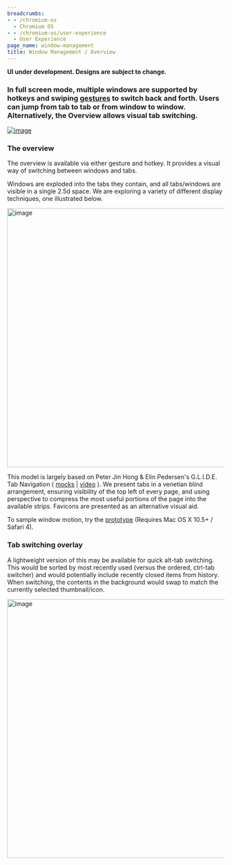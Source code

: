 ```yaml
---
breadcrumbs:
- - /chromium-os
  - Chromium OS
- - /chromium-os/user-experience
  - User Experience
page_name: window-management
title: Window Management / Overview
---
```


******UI under development. Designs are subject to change.******

### In full screen mode, multiple windows are supported by hotkeys and swiping [gestures](https://sites.google.com/a/google.com/chromeos/for-team-members/user-experience/multitouch) to switch back and forth. Users can jump from tab to tab or from window to window. Alternatively, the Overview allows visual tab switching.

[<img alt="image"
src="/chromium-os/user-experience/window-management/OverviewSketch.png">](/chromium-os/user-experience/window-management/OverviewSketch.png)

### The overview

The overview is available via either gesture and hotkey. It provides a visual
way of switching between windows and tabs.

Windows are exploded into the tabs they contain, and all tabs/windows are
visible in a single 2.5d space. We are exploring a variety of different display
techniques, one illustrated below.

[<img alt="image"
src="/chromium-os/user-experience/window-management/Overview.png"
width=600>](/chromium-os/user-experience/window-management/Overview.png)

This model is largely based on Peter Jin Hong & Elin Pedersen's G.L.I.D.E. Tab
Navigation (
[mocks](http://www.flickr.com/photos/peterheads/sets/72157620266552714/show/with/3651412293/)
| [video](http://www.youtube.com/watch) ). We present tabs in a venetian blind
arrangement, ensuring visibility of the top left of every page, and using
perspective to compress the most useful portions of the page into the available
strips. Favicons are presented as an alternative visual aid.

To sample window motion, try the
[prototype](/chromium-os/user-experience/window-management/Overview.app.1.0.0.zip)
(Requires Mac OS X 10.5+ / Safari 4).

### Tab switching overlay

A lightweight version of this may be available for quick alt-tab switching. This
would be sorted by most recently used (versus the ordered, ctrl-tab switcher)
and would potentially include recently closed items from history. When
switching, the contents in the background would swap to match the currently
selected thumbnail/icon.

[<img alt="image"
src="/chromium-os/user-experience/window-management/Chrome-OS-Overlay.png"
width=600>](/chromium-os/user-experience/window-management/Chrome-OS-Overlay.png)